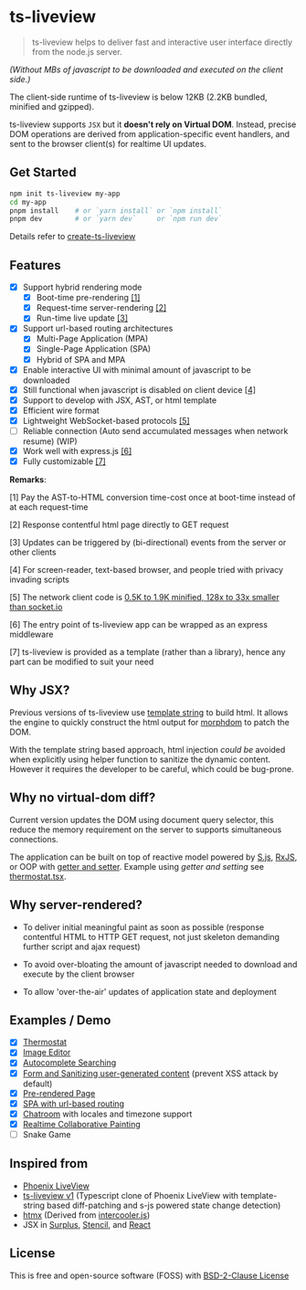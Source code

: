 # ts-liveview

> ts-liveview helps to deliver fast and interactive user interface directly from the node.js server.

_(Without MBs of javascript to be downloaded and executed on the client side.)_

The client-side runtime of ts-liveview is below 12KB (2.2KB bundled, minified and gzipped).

ts-liveview supports `JSX` but it **doesn't rely on Virtual DOM**. Instead, precise DOM operations are derived from application-specific event handlers, and sent to the browser client(s) for realtime UI updates.

## Get Started

```bash
npm init ts-liveview my-app
cd my-app
pnpm install	# or `yarn install` or `npm install`
pnpm dev    	# or `yarn dev`     or `npm run dev`
```

Details refer to [create-ts-liveview](https://github.com/beenotung/create-ts-liveview)

## Features

- [x] Support hybrid rendering mode
  - [x] Boot-time pre-rendering [[1]](#feature-1)
  - [x] Request-time server-rendering [[2]](#feature-2)
  - [x] Run-time live update [[3]](#feature-3)
- [x] Support url-based routing architectures
  - [x] Multi-Page Application (MPA)
  - [x] Single-Page Application (SPA)
  - [x] Hybrid of SPA and MPA
- [x] Enable interactive UI with minimal amount of javascript to be downloaded
- [x] Still functional when javascript is disabled on client device [[4]](#feature-4)
- [x] Support to develop with JSX, AST, or html template
- [x] Efficient wire format
- [x] Lightweight WebSocket-based protocols [[5]](#feature-5)
- [ ] Reliable connection (Auto send accumulated messages when network resume) (WIP)
- [x] Work well with express.js [[6]](#feature-6)
- [x] Fully customizable [[7]](#feature-7)

**Remarks**:

<span id='feature-1'>[1]</span> Pay the AST-to-HTML conversion time-cost once at boot-time instead of at each request-time

<span id='feature-2'>[2]</span> Response contentful html page directly to GET request

<span id='feature-3'>[3]</span> Updates can be triggered by (bi-directional) events from the server or other clients

<span id='feature-4'>[4]</span> For screen-reader, text-based browser, and people tried with privacy invading scripts

<span id='feature-5'>[5]</span> The network client code is [0.5K to 1.9K minified, 128x to 33x smaller than socket.io](./size.md)

<span id='feature-6'>[6]</span> The entry point of ts-liveview app can be wrapped as an express middleware

<span id='feature-7'>[7]</span> ts-liveview is provided as a template (rather than a library), hence any part can be modified to suit your need

## Why JSX?

Previous versions of ts-liveview use [template string](https://github.com/beenotung/ts-liveview/blob/25f54760b378c0a0d8d2607bde4afa2878bb0ae6/test/demo-server-clock.ts#L11) to build html. It allows the engine to quickly construct the html output for [morphdom](https://github.com/patrick-steele-idem/morphdom) to patch the DOM.

With the template string based approach, html injection _could be_ avoided when explicitly using helper function to sanitize the dynamic content. However it requires the developer to be careful, which could be bug-prone.

## Why no virtual-dom diff?

Current version updates the DOM using document query selector, this reduce the memory requirement on the server to supports simultaneous connections.

The application can be built on top of reactive model powered by [S.js](https://github.com/adamhaile/S), [RxJS](https://github.com/ReactiveX/rxjs), or OOP with [getter and setter](https://vuejs.org/v2/guide/reactivity.html). Example using _getter and setting_ see [thermostat.tsx](./server/app/pages/thermostat.tsx).

## Why server-rendered?

- To deliver initial meaningful paint as soon as possible (response contentful HTML to HTTP GET request, not just skeleton demanding further script and ajax request)

- To avoid over-bloating the amount of javascript needed to download and execute by the client browser

- To allow 'over-the-air' updates of application state and deployment

## Examples / Demo

- [x] [Thermostat](./server/app/pages/thermostat.tsx)
- [x] [Image Editor](./server/app/pages/editor.tsx)
- [x] [Autocomplete Searching](./server/app/pages/auto-complete-demo.tsx)
- [x] [Form and Sanitizing user-generated content](./server/app/pages/demo-form.tsx) (prevent XSS attack by default)
- [x] [Pre-rendered Page](./server/app/pages/home.tsx)
- [x] [SPA with url-based routing](./server/app/app.tsx)
- [x] [Chatroom](./server/app/pages/chatroom.tsx) with locales and timezone support
- [x] [Realtime Collaborative Painting](https://github.com/beenotung/live-paint)
- [ ] Snake Game

## Inspired from

- [Phoenix LiveView](https://dockyard.com/blog/2018/12/12/phoenix-liveview-interactive-real-time-apps-no-need-to-write-javascript)
- [ts-liveview v1](https://github.com/beenotung/ts-liveview/tree/v1) (Typescript clone of Phoenix LiveView with template-string based diff-patching and s-js powered state change detection)
- [htmx](https://htmx.org) (Derived from [intercooler.js](https://intercoolerjs.org))
- JSX in [Surplus](https://github.com/adamhaile/surplus), [Stencil](https://stenciljs.com/docs/templating-jsx), and [React](https://reactjs.org/docs/react-without-jsx.html)

## License

This is free and open-source software (FOSS) with
[BSD-2-Clause License](./LICENSE)

